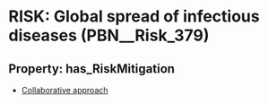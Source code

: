 # RISK: __Global spread of infectious diseases__ (PBN__Risk_379)

## Property: has_RiskMitigation

* [Collaborative approach](PBN__RiskMitigation_524)

